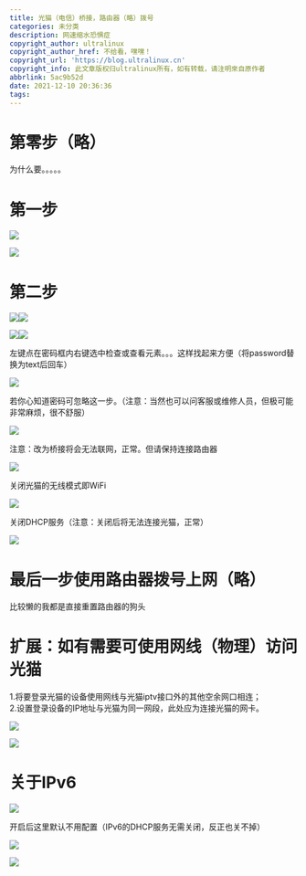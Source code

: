 ```yaml
---
title: 光猫（电信）桥接，路由器（略）拨号
categories: 未分类
description: 网速缩水恐惧症
copyright_author: ultralinux
copyright_author_href: 不给看，嘿嘿！
copyright_url: 'https://blog.ultralinux.cn'
copyright_info: 此文章版权归ultralinux所有，如有转载，请注明來自原作者
abbrlink: 5ac9b52d
date: 2021-12-10 20:36:36
tags:
---
```

# 第零步（略）

为什么要。。。。。

# 第一步

![](https://oscimg.oschina.net/oscnet/up-cb7ce4dffdfbe19c1e43e96c60c64d1dfe6.jpg)

![](https://oscimg.oschina.net/oscnet/up-cc77994f36837095de43327a50f42355b5f.png)

# 第二步

![](https://oscimg.oschina.net/oscnet/up-b6a4c16d68d98a86affd59a5f274f068760.png)![](https://oscimg.oschina.net/oscnet/up-49ec715420dcbaaf3bd811136b5ffe36d10.png)

![](https://oscimg.oschina.net/oscnet/up-c917d604909b6768ad68dafe0488bb6e738.png)![](https://oscimg.oschina.net/oscnet/up-db984f8b2ddaa667695974bec5bb80edcb0.png)

左键点在密码框内右键选中检查或查看元素。。。这样找起来方便（将password替换为text后回车）

![](https://oscimg.oschina.net/oscnet/up-751ffb646bc98060cd5cfb6ba2dcbb7ab45.png)

若你心知道密码可忽略这一步。（注意：当然也可以问客服或维修人员，但极可能非常麻烦，很不舒服）

![](https://oscimg.oschina.net/oscnet/up-5224e41e98441e74ac8716245b115f38789.png)

注意：改为桥接将会无法联网，正常。但请保持连接路由器

![](https://oscimg.oschina.net/oscnet/up-54c1b8d2bab525e9ea72a0078efa5268c2b.png)

关闭光猫的无线模式即WiFi

![](https://oscimg.oschina.net/oscnet/up-c281c78d7cc0f77b82af5d02ba67ad53625.png)

关闭DHCP服务（注意：关闭后将无法连接光猫，正常）

![](https://oscimg.oschina.net/oscnet/up-2e280c16d6b9f50e1085caa06ae40eb81e4.png)

# 最后一步使用路由器拨号上网（略）

比较懒的我都是直接重置路由器的狗头

# 扩展：如有需要可使用网线（物理）访问光猫

1.将要登录光猫的设备使用网线与光猫iptv接口外的其他空余网口相连；  
2.设置登录设备的IP地址与光猫为同一网段，此处应为连接光猫的网卡。

![](https://oscimg.oschina.net/oscnet/up-3074059a38080881013a096a4aa6cd7cf02.png)

![](https://oscimg.oschina.net/oscnet/up-f4cb83306e2a5ec90cf41861248cfd41f8e.png)

# 关于IPv6

![](https://oscimg.oschina.net/oscnet/up-df7fd56c3d3a61fac107a9678a10f67447e.png)

开启后这里默认不用配置（IPv6的DHCP服务无需关闭，反正也关不掉）

![](https://oscimg.oschina.net/oscnet/up-a5f92e1d9c8a734d515b7460b5379f0d21c.png)

![](https://oscimg.oschina.net/oscnet/up-8968a629fbc9e5c1a50bdfb612805fc7e22.png)